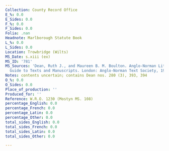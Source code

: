 ```yaml
---
Collection: County Record Office
E_%: 0.0
E_Sides: 0.0
F_%: 0.0
F_Sides: 0.0
Folia: .nan
Headnote: Marlborough Statute Book
L_%: 0.0
L_Sides: 0.0
Location: Trowbridge (Wilts)
MS_Date: s.xiii (ex)
MS_ID: '781'
MS_Sources: 'Dean, Ruth J., and Maureen B. M. Boulton. Anglo-Norman Literature: A
  Guide to Texts and Manuscripts. London: Anglo-Norman Text Society, 1999.'
Notes: contents uncertain; contains Dean nos. 280 (3), 393, 394
O_%: 0.0
O_Sides: 0.0
Place_of_production: ''
Produced_for: ''
Reference: W.R.O. 1230 (Mostyn MS. 108)
percentage_English: 0.0
percentage_French: 0.0
percentage_Latin: 0.0
percentage_Other: 0.0
total_sides_English: 0.0
total_sides_French: 0.0
total_sides_Latin: 0.0
total_sides_Other: 0.0

---
```

